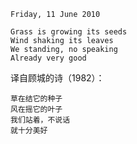 `Friday, 11 June 2010`

```
Grass is growing its seeds
Wind shaking its leaves
We standing, no speaking
Already very good
```
译自顾城的诗（1982）：

```
草在结它的种子
风在摇它的叶子
我们站着，不说话
就十分美好
```
